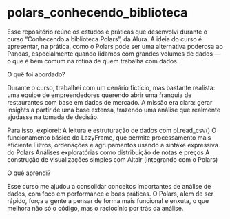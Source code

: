 # polars_conhecendo_biblioteca
Esse repositório reúne os estudos e práticas que desenvolvi durante o curso “Conhecendo a biblioteca Polars”, da Alura. A ideia do curso é apresentar, na prática, como o Polars pode ser uma alternativa poderosa ao Pandas, especialmente quando lidamos com grandes volumes de dados — o que é bem comum na rotina de quem trabalha com dados.


O quê foi abordado?

Durante o curso, trabalhei com um cenário fictício, mas bastante realista: uma equipe de empreendedores querendo abrir uma franquia de restaurantes com base em dados de mercado. A missão era clara: gerar insights a partir de uma base extensa, trazendo uma análise que realmente ajudasse na tomada de decisão.

Para isso, explorei:
  A leitura e estruturação de dados com pl.read_csv()
  O funcionamento básico do LazyFrame, que permite processamento mais eficiente
  Filtros, ordenações e agrupamentos usando a sintaxe expressiva do Polars
  Análises exploratórias como distribuição de notas e preços
  A construção de visualizações simples com Altair (integrando com o Polars)

O quê aprendi?

Esse curso me ajudou a consolidar conceitos importantes de análise de dados, com foco em performance e boas práticas. O Polars, além de ser rápido, força a gente a pensar de forma mais funcional e enxuta, o que melhora não só o código, mas o raciocínio por trás da análise.
